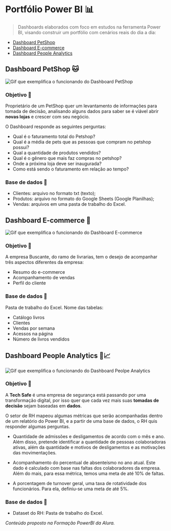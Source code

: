 # Portfólio Power BI 📊

>Dashboards elaborados com foco em estudos na ferramenta Power BI, visando construir um portfólio com cenários reais do dia a dia:

- [Dashboard PetShop](https://github.com/suelentonello/PowerBI/tree/main/Dasboard%20PetShop)
- [Dashboard E-commerce](https://github.com/suelentonello/PowerBI/tree/main/Dashboard%20E-commerce)
- [Dashboard People Analytics](https://github.com/suelentonello/PowerBI/tree/main/Dashboard%20People%20Analytics)
 

## Dashboard PetShop 🐱


![Gif que exemplifica o funcionando do Dashboard PetShop](https://i.imgur.com/Mo73QA0.gif)


### Objetivo 🎯

Proprietário de um PetShop quer um levantamento de informações para tomada de decisão, analisando alguns dados para saber se é viável abrir **novas lojas** e crescer com seu negócio.

O Dashboard responde as seguintes perguntas:

- Qual é o faturamento total do Petshop?
- Qual é a média de pets que as pessoas que compram no petshop possui?
- Qual a quantidade de produtos vendidos?
- Qual é o gênero que mais faz compras no petshop?
- Onde a próxima loja deve ser inaugurada?
- Como está sendo o faturamento em relação ao tempo?
  
### Base de dados 📂

- Clientes: arquivo no formato txt (texto);
- Produtos: arquivo no formato do Google Sheets (Google Planilhas);
- Vendas: arquivos em uma pasta de trabalho do Excel.



## Dashboard E-commerce 🛒

![Gif que exemplifica o funcionando do Dashboard E-commerce](https://i.imgur.com/OgPVj2S.gif)


### Objetivo 🎯

A empresa Buscante, do ramo de livrarias, tem o desejo de acompanhar três aspectos diferentes da empresa:

- Resumo do e-commerce
- Acompanhamento de vendas
- Perfil do cliente

### Base de dados 📂

Pasta de trabalho do Excel.
Nome das tabelas:
- Catálogo livros
- Clientes
- Vendas por semana
- Acessos na página
- Número de livros vendidos


## Dashboard People Analytics 🤝📈 

![Gif que exemplifica o funcionando do Dashboard Peolpe Analytics](https://i.imgur.com/SLcgaYa.gif[/img])

### Objetivo 🎯

A **Tech Safe** é uma empresa de segurança está passando por uma transformação digital, por isso quer que cada vez mais suas **tomadas de decisão** sejam baseadas em **dados**. 

O setor de RH mapeou algumas métricas que serão acompanhadas dentro de um relatório do Power BI, e a partir de uma base de dados, o RH quis responder algumas perguntas. 

- Quantidade de admissões e desligamentos de acordo com o mês e ano. Além disso, pretende identificar a quantidade de pessoas colaboradoras ativas, além da quantidade e motivos de desligamentos e as motivações das movimentações.

- Acompanhamento do percentual de absenteísmo no ano atual. Este dado é calculado com base nas faltas dos colaboradores da empresa. Além do mais, para essa métrica, temos uma meta de até 10% de faltas.

- A porcentagem de turnover geral, uma taxa de rotatividade dos funcionários. Para ela, definiu-se uma meta de até 5%.


### Base de dados 📂

- Dataset do RH: Pasta de trabalho do Excel.




*Conteúdo proposto na Formação PowerBI da Alura.*
